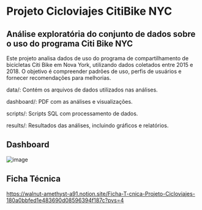# Projeto Cicloviajes CitiBike NYC

## Análise exploratória do conjunto de dados sobre o uso do programa Citi Bike NYC

Este projeto analisa dados de uso do programa de compartilhamento de bicicletas Citi Bike em Nova York, utilizando dados coletados entre 2015 e 2018. O objetivo é compreender padrões de uso, perfis de usuários e fornecer recomendações para melhorias.

data/: Contém os arquivos de dados utilizados nas análises.

dashboard/: PDF com as análises e visualizações.

scripts/: Scripts SQL com processamento de dados.

results/: Resultados das análises, incluindo gráficos e relatórios.


## Dashboard
![image](https://github.com/anacjuriti/Projeto-Cicloviajes-CitiBikeNYC/assets/108712844/d7c994e7-408e-4884-bfd9-5f17b570df9d)

## Ficha Técnica
https://walnut-amethyst-a91.notion.site/Ficha-T-cnica-Projeto-Cicloviajes-180a0bbfed1e483690d08596394f187c?pvs=4


